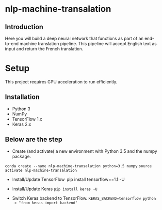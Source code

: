 # nlp-machine-transalation
## Introduction
Here you will build a deep neural network that functions as part of an end-to-end machine translation pipeline. This pipeline will accept English text as input and return the French translation.

# Setup

This project requires GPU acceleration to run efficiently.

## Installation
- Python 3
- NumPy
- TensorFlow 1.x
- Keras 2.x

## Below are the step
- Create (and activate) a new environment with Python 3.5 and the numpy package.

`conda create --name nlp-machine-transalation python=3.5 numpy`
`source activate nlp-machine-transalation`

- Install/Update TensorFlow`
`pip install tensorflow==1.1 -U

- Install/Update Keras
`pip install keras -U`

- Switch Keras backend to TensorFlow.
`KERAS_BACKEND=tensorflow python -c "from keras import backend"`